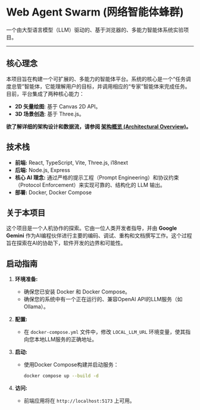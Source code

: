 # Web Agent Swarm (网络智能体蜂群)

一个由大型语言模型（LLM）驱动的、基于浏览器的、多能力智能体系统实验项目。

---

## 核心理念

本项目旨在构建一个可扩展的、多能力的智能体平台。系统的核心是一个“任务调度总管”智能体，它能理解用户的目标，并调用相应的“专家”智能体来完成任务。目前，平台集成了两种核心能力：

*   **2D 矢量绘图**: 基于 Canvas 2D API。
*   **3D 场景创造**: 基于 Three.js。

**欲了解详细的架构设计和数据流，请参阅 [架构概览 (Architectural Overview)](./docs/Architectural_Overview.md)。**

## 技术栈

*   **前端:** React, TypeScript, Vite, Three.js, i18next
*   **后端:** Node.js, Express
*   **核心 AI 理念:** 通过严格的提示工程（Prompt Engineering）和协议约束（Protocol Enforcement）来实现可靠的、结构化的 LLM 输出。
*   **部署:** Docker, Docker Compose

## 关于本项目

这个项目是一个人机协作的探索。它由一位人类开发者指导，并由 **Google Gemini** 作为AI编程伙伴进行主要的编码、调试、重构和文档撰写工作。这个过程旨在探索在AI的协助下，软件开发的边界和可能性。

## 启动指南

1.  **环境准备:**
    *   确保您已安装 Docker 和 Docker Compose。
    *   确保您的系统中有一个正在运行的、兼容OpenAI API的LLM服务（如Ollama）。

2.  **配置:**
    *   在 `docker-compose.yml` 文件中，修改 `LOCAL_LLM_URL` 环境变量，使其指向您本地LLM服务的正确地址。

3.  **启动:**
    *   使用Docker Compose构建并启动服务：
        ```bash
        docker compose up --build -d
        ```

4.  **访问:**
    *   前端应用将在 `http://localhost:5173` 上可用。